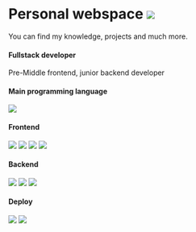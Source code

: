 # Personal webspace <a href="https://andrei-silin.pages.dev"><img src='https://raw.githubusercontent.com/shestaya-liniya/icons/main/button-open.svg'></a>

You can find my knowledge, projects and much more.

#### Fullstack developer
Pre-Middle frontend, junior backend developer

#### Main programming language
[![](https://raw.githubusercontent.com/shestaya-liniya/icons/main/ts-shield.svg)](https://www.typescriptlang.org/)

#### Frontend
[![](https://raw.githubusercontent.com/shestaya-liniya/icons/main/react-shield.svg)](https://react.dev/)
[![](https://raw.githubusercontent.com/shestaya-liniya/icons/main/solid-shield.svg)](https://www.solidjs.com/)
[![](https://raw.githubusercontent.com/shestaya-liniya/icons/main/tailwind-shield.svg)](https://tailwindcss.com/)
[![](https://raw.githubusercontent.com/shestaya-liniya/icons/main/css-shield.svg)](https://sass-lang.com/)

#### Backend
[![](https://raw.githubusercontent.com/shestaya-liniya/icons/main/trpc-shield.svg)](https://trpc.io/)
[![](https://raw.githubusercontent.com/shestaya-liniya/icons/main/nest-shield.svg)](https://nestjs.com/)
[![](https://raw.githubusercontent.com/shestaya-liniya/icons/main/zod-shield.svg)](https://zod.dev/)

#### Deploy
[![](https://raw.githubusercontent.com/shestaya-liniya/icons/main/cloudflare-shield.svg)](https://www.cloudflare.com/)
[![](https://raw.githubusercontent.com/shestaya-liniya/icons/main/vercel-shield.svg)](https://vercel.com/)
